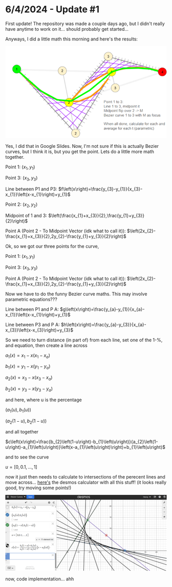 # 6/4/2024 - Update #1

First update! The repository was made a couple days ago, but I didn't really have anytime to work on it... should probably get started...

Anyways, I did a little math this morning and here's the results:

![funny math](</updatelogs/images/06042024 - 1.png>)

Yes, I did that in Google Slides. Now, I'm not sure if this is actually Bezier curves, but I think it is, but you get the point. Lets do a little more math together.

Point 1: $(x_{1},y_{1})$

Point 3: $(x_{3},y_{3})$

Line between P1 and P3: $f\left(x\right)=\frac{y_{3}-y_{1}}{x_{3}-x_{1}}\left(x-x_{1}\right)+y_{1}$

Point 2: $(x_{2},y_{2})$

Midpoint of 1 and 3: $\left(\frac{x_{1}+x_{3}}{2},\frac{y_{1}+y_{3}}{2}\right)$

Point A (Point 2 - To Midpoint Vector (idk what to call it)): $\left(2x_{2}-\frac{x_{1}+x_{3}}{2},2y_{2}-\frac{y_{1}+y_{3}}{2}\right)$

Ok, so we got our three points for the curve, 

Point 1: $(x_{1},y_{1})$

Point 3: $(x_{3},y_{3})$

Point A (Point 2 - To Midpoint Vector (idk what to call it)): $\left(2x_{2}-\frac{x_{1}+x_{3}}{2},2y_{2}-\frac{y_{1}+y_{3}}{2}\right)$

Now we have to do the funny Bezier curve maths. This may involve parametric equations???

Line between P1 and P A: $g\left(x\right)=\frac{y_{a}-y_{1}}{x_{a}-x_{1}}\left(x-x_{1}\right)+y_{1}$

Line between P3 and P A: $h\left(x\right)=\frac{y_{a}-y_{3}}{x_{a}-x_{3}}\left(x-x_{3}\right)+y_{3}$

So we need to turn distance (in part of) from each line, set one of the 1-%, and equation, then create a line across

$a_{1}\left(x\right)=x_{1}-x\left(x_{1}-x_{a}\right)$

$b_{1}\left(x\right)=y_{1}-x\left(y_{1}-y_{a}\right)$

$a_{2}\left(x\right)=x_{3}-x\left(x_{3}-x_{a}\right)$

$b_{2}\left(x\right)=y_{3}-x\left(y_{3}-y_{a}\right)$

and here, where u is the percentage

$\left(a_{1}\left(u\right),b_{1}\left(u\right)\right)$

$\left(a_{2}\left(1-u\right),b_{2}\left(1-u\right)\right)$

and all together

$c\left(x\right)=\frac{b_{2}\left(1-u\right)-b_{1}\left(u\right)}{a_{2}\left(1-u\right)-a_{1}\left(u\right)}\left(x-a_{1}\left(u\right)\right)+b_{1}\left(u\right)$

and to see the curve

$u=\left[0,0.1,...,1\right]$

now it just then needs to calculate to intersections of the perecent lines and move across... [here's](https://www.desmos.com/calculator/4l7lelmwsg) the desmos calculator with all this stuff! (it looks really good, try moving some points!)

![alt text](</updatelogs/images/06042024 - 2.png>)

now, code implementation... ahh

